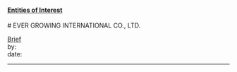 #### [Entities of Interest](/list.html)
<link rel="stylesheet" type="text/css" href="../../assets/style.css">
# EVER GROWING INTERNATIONAL CO., LTD.

[comment]: <> (Add/Remove information below as you want)
[comment]: <> (Markdown cheatsheet: https://github.com/adam-p/markdown-here/wiki/Markdown-Cheatsheet)
[Brief](Brief.md)  
by:  
date:  

---
[comment]: <> (Add your content here)